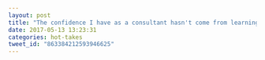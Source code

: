 ```yaml
---
layout: post
title: "The confidence I have as a consultant hasn't come from learning everything. Now I just know that I'll eventually ask the right question."
date: 2017-05-13 13:23:31
categories: hot-takes
tweet_id: "863384212593946625"
---
```



<!-- Original tweet: https://twitter.com/i/status/863384212593946625 -->